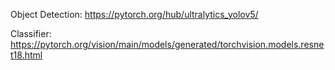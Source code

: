 Object Detection:
https://pytorch.org/hub/ultralytics_yolov5/

Classifier:
https://pytorch.org/vision/main/models/generated/torchvision.models.resnet18.html